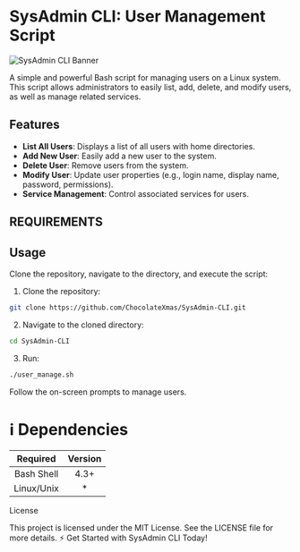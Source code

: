 # SysAdmin CLI: User Management Script

![SysAdmin CLI Banner](https://img.shields.io/badge/SysAdmin%20CLI-User%20Management-blue)

A simple and powerful Bash script for managing users on a Linux system. This script allows administrators to easily list, add, delete, and modify users, as well as manage related services.

## Features

- **List All Users**: Displays a list of all users with home directories.
- **Add New User**: Easily add a new user to the system.
- **Delete User**: Remove users from the system.
- **Modify User**: Update user properties (e.g., login name, display name, password, permissions).
- **Service Management**: Control associated services for users.

## REQUIREMENTS



## Usage

Clone the repository, navigate to the directory, and execute the script:

1. Clone the repository:
```bash
git clone https://github.com/ChocolateXmas/SysAdmin-CLI.git
```
2. Navigate to the cloned directory:
```bash
cd SysAdmin-CLI
```

3. Run:
```bash
./user_manage.sh
```
Follow the on-screen prompts to manage users.

# :information_source: Dependencies

| Required | Version |
| :---: | :---: |
| Bash Shell | 4.3+ |
| Linux/Unix | * |

License

This project is licensed under the MIT License. See the LICENSE file for more details.
⚡ Get Started with SysAdmin CLI Today!